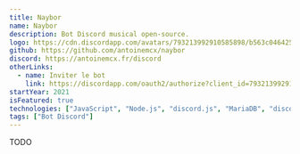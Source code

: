 ```yaml
---
title: Naybor
name: Naybor
description: Bot Discord musical open-source.
logo: https://cdn.discordapp.com/avatars/793213992910585898/b563c0464256bdbf72a4751363f48f07.webp?size=1024
github: https://github.com/antoinemcx/naybor
discord: https://antoinemcx.fr/discord
otherLinks:
  - name: Inviter le bot
    link: https://discordapp.com/oauth2/authorize?client_id=793213992910585898&permissions=8&scope=bot
startYear: 2021
isFeatured: true
technologies: ["JavaScript", "Node.js", "discord.js", "MariaDB", "discord-player"]
tags: ["Bot Discord"]
---
```


TODO
